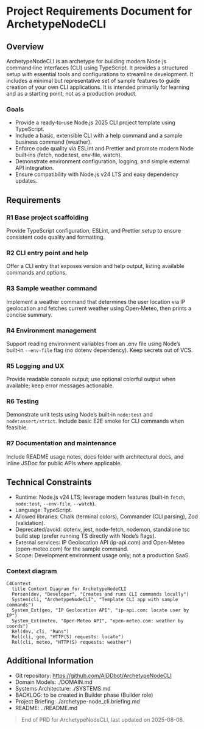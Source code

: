 # Project Requirements Document for ArchetypeNodeCLI

## Overview

ArchetypeNodeCLI is an archetype for building modern Node.js command‑line interfaces (CLI) using TypeScript. It provides a structured setup with essential tools and configurations to streamline development. It includes a minimal but representative set of sample features to guide creation of your own CLI applications. It is intended primarily for learning and as a starting point, not as a production product.

### Goals

- Provide a ready‑to‑use Node.js 2025 CLI project template using TypeScript.
- Include a basic, extensible CLI with a help command and a sample business command (weather).
- Enforce code quality via ESLint and Prettier and promote modern Node built‑ins (fetch, node:test, env‑file, watch).
- Demonstrate environment configuration, logging, and simple external API integration.
- Ensure compatibility with Node.js v24 LTS and easy dependency updates.

## Requirements

### R1 Base project scaffolding

Provide TypeScript configuration, ESLint, and Prettier setup to ensure consistent code quality and formatting.

### R2 CLI entry point and help

Offer a CLI entry that exposes version and help output, listing available commands and options.

### R3 Sample weather command

Implement a weather command that determines the user location via IP geolocation and fetches current weather using Open‑Meteo, then prints a concise summary.

### R4 Environment management

Support reading environment variables from an .env file using Node’s built‑in `--env-file` flag (no dotenv dependency). Keep secrets out of VCS.

### R5 Logging and UX

Provide readable console output; use optional colorful output when available; keep error messages actionable.

### R6 Testing

Demonstrate unit tests using Node’s built‑in `node:test` and `node:assert/strict`. Include basic E2E smoke for CLI commands when feasible.

### R7 Documentation and maintenance

Include README usage notes, docs folder with architectural docs, and inline JSDoc for public APIs where applicable.

## Technical Constraints

- Runtime: Node.js v24 LTS; leverage modern features (built‑in `fetch`, `node:test`, `--env-file`, `--watch`).
- Language: TypeScript.
- Allowed libraries: Chalk (terminal colors), Commander (CLI parsing), Zod (validation).
- Deprecated/avoid: dotenv, jest, node-fetch, nodemon, standalone tsc build step (prefer running TS directly with Node’s flags).
- External services: IP Geolocation API (ip-api.com) and Open‑Meteo (open-meteo.com) for the sample command.
- Scope: Development environment usage only; not a production SaaS.

### Context diagram

```mermaid
C4Context
  title Context Diagram for ArchetypeNodeCLI
  Person(dev, "Developer", "Creates and runs CLI commands locally")
  System(cli, "ArchetypeNodeCLI", "Template CLI app with sample commands")
  System_Ext(geo, "IP Geolocation API", "ip-api.com: locate user by IP")
  System_Ext(meteo, "Open-Meteo API", "open-meteo.com: weather by coords")
  Rel(dev, cli, "Runs")
  Rel(cli, geo, "HTTP(S) requests: locate")
  Rel(cli, meteo, "HTTP(S) requests: weather")
```

## Additional Information

- Git repository: https://github.com/AIDDbot/ArchetypeNodeCLI
- Domain Models: ./DOMAIN.md
- Systems Architecture: ./SYSTEMS.md
 - BACKLOG: to be created in Builder phase (Builder role)
 - Project Briefing: ./archetype-node_cli.briefing.md
 - README: ../README.md

> End of PRD for ArchetypeNodeCLI, last updated on 2025-08-08.
